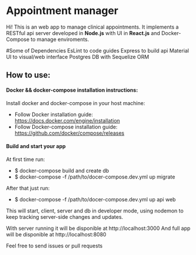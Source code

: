 # Appointment manager

Hi! 
This is an web app to manage clinical appointments.
It implements a RESTful api server developed in **Node.js** with UI in **React.js** and Docker-Compose to manage enviroments.

#Some of Dependencies
EsLint to code guides
Express to build api
Material UI to visual/web interface
Postgres DB with Sequelize ORM

## How to use:

#### Docker && docker-compose installation instructions:

Install docker and docker-compose in your host machine:
* Follow Docker installation guide: https://docs.docker.com/engine/installation
* Follow Docker-compose installation guide: https://github.com/docker/compose/releases


#### Build and start your app

At first time run:
* $ docker-compose build
and create db
* $ docker-compose -f /path/to/docer-compose.dev.yml up migrate  

After that just run:
* $ docker-compose -f /path/to/docer-compose.dev.yml up api web   

This will start, client, server and db in developer mode, using nodemon to keep tracking server-side changes and updates.

With server running it will be disponible at http://localhost:3000
And full app will be disponible at http://localhost:8080

Feel free to send issues or pull requests 
